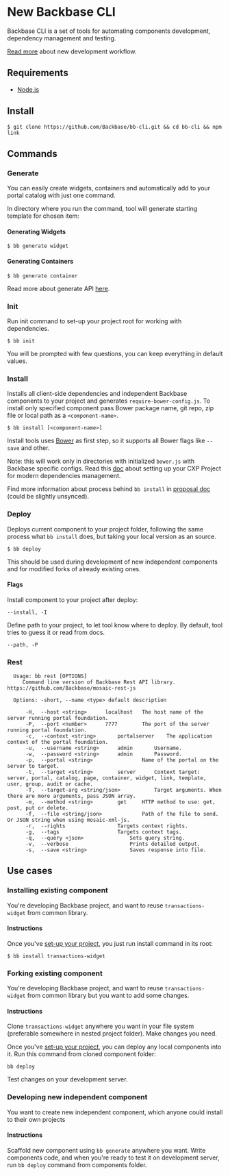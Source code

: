 New Backbase CLI
===================

Backbase CLI is a set of tools for automating components development, dependency management and testing.

[Read more](https://backbase.atlassian.net/wiki/display/ES/Backbase+Command+Line+Tools%2C+Proposal) about new development workflow.

## Requirements
- [Node.js](http://nodejs.org/)

## Install
``` shell
$ git clone https://github.com/Backbase/bb-cli.git && cd bb-cli && npm link
```

## Commands

### Generate

You can easily create widgets, containers and automatically add to your portal catalog with just one command.

In directory where you run the command, tool will generate starting template for chosen item:

#### Generating Widgets

``` shell
$ bb generate widget
```

#### Generating Containers

``` shell
$ bb generate container
```

Read more about generate API [here](https://github.com/Backbase/bb-cli/blob/master/docs/generate.md).

### Init

Run init command to set-up your project root for working with dependencies.

``` shell
$ bb init
```

You will be prompted with few questions, you can keep everything in default values.

### Install

Installs all client-side dependencies and independent Backbase components to your project and generates `require-bower-config.js`. To install only specified component pass Bower package name, git repo, zip file or local path as a `<component-name>`.

``` shell
$ bb install [<component-name>]
```

Install tools uses [Bower](http://bower.io) as first step, so it supports all Bower flags like `--save` and other.

Note: this will work only in directories with initialized `bower.js` with Backbase specific configs. Read this [doc](https://github.com/Backbase/bb-cli/blob/master/docs/dependencies-setup.md) about setting up your CXP Project for modern dependencies management.

Find more information about process behind `bb install` in [proposal doc](https://github.com/operatino/backbase-widget-dependencies-proposal) (could be slightly unsynced).

### Deploy

Deploys current component to your project folder, following the same process what `bb install` does, but taking your local version as an source.

``` shell
$ bb deploy
```

This should be used during development of new independent components and for modified forks of already existing ones.

#### Flags

Install component to your project after deploy:

```
--install, -I
```

Define path to your project, to let tool know where to deploy. By default, tool tries to guess it or read from docs.

```
--path, -P
```

### Rest
```
  Usage: bb rest [OPTIONS]
	 Command line version of Backbase Rest API library. https://github.com/Backbase/mosaic-rest-js

  Options: -short, --name <type> default description

      -H,  --host <string>		localhost	The host name of the server running portal foundation.
      -P,  --port <number>		7777		The port of the server running portal foundation.
      -c,  --context <string>		portalserver	The application context of the portal foundation.
      -u,  --username <string>		admin		Username.
      -w,  --password <string>		admin		Password.
      -p,  --portal <string>				Name of the portal on the server to target.
      -t,  --target <string>		server		Context target: server, portal, catalog, page, container, widget, link, template, user, group, audit or cache.
      -T,  --target-arg <string/json>			Target arguments. When there are more arguments, pass JSON array.
      -m,  --method <string>		get		HTTP method to use: get, post, put or delete.
      -f,  --file <string/json>				Path of the file to send. Or JSON string when using mosaic-xml-js.
      -r,  --rights					Targets context rights.
      -g,  --tags					Targets context tags.
      -q,  --query <json>				Sets query string.
      -v,  --verbose					Prints detailed output.
      -s,  --save <string>				Saves response into file.
```

## Use cases

### Installing existing component

You're developing Backbase project, and want to reuse `transactions-widget` from common library.

#### Instructions

Once you've [set-up your project](https://github.com/Backbase/bb-cli/blob/master/docs/dependencies-setup.md), you just run install command in its root:

``` shell
$ bb install transactions-widget
```

### Forking existing component

You're developing Backbase project, and want to reuse `transactions-widget` from common library but you want to add some changes.

#### Instructions

Clone `transactions-widget` anywhere you want in your file system (preferable somewhere in nested project folder). Make changes you need.

Once you've [set-up your project](https://github.com/Backbase/bb-cli/blob/master/docs/dependencies-setup.md), you can deploy any local components into it. Run this command from cloned component folder:

```
bb deploy
```

Test changes on your development server.

### Developing new independent component

You want to create new independent component, which anyone could install to their own projects

#### Instructions

Scaffold new component using `bb generate` anywhere you want. Write components code, and when you're ready to test it on development server, run `bb deploy` command from components folder.

